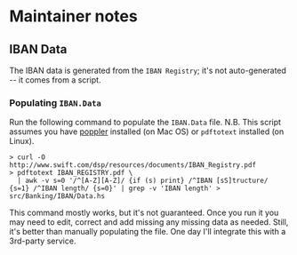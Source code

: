 # Maintainer notes

## IBAN Data

The IBAN data is generated from the `IBAN Registry`; it's not auto-generated -- it comes from a script.

### Populating `IBAN.Data`

Run the following command to populate the `IBAN.Data` file.  N.B. This script assumes you have [poppler](https://formulae.brew.sh/formula/poppler) installed (on Mac OS) or `pdftotext` installed (on Linux).

```
> curl -O http://www.swift.com/dsp/resources/documents/IBAN_Registry.pdf
> pdftotext IBAN_REGISTRY.pdf \
  | awk -v s=0 '/^[A-Z][A-Z]/ {if (s) print} /^IBAN [sS]tructure/ {s=1} /^IBAN length/ {s=0}' | grep -v 'IBAN length' > src/Banking/IBAN/Data.hs
```

This command mostly works, but it's not guaranteed.  Once you run it you may need to edit, correct and add missing any missing data as needed.  Still, it's better than manually populating the file.  One day I'll integrate this with a 3rd-party service.
